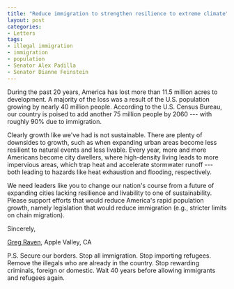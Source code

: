 ```yaml
---
title: "Reduce immigration to strengthen resilience to extreme climate"
layout: post
categories:
- Letters
tags:
- illegal immigration
- immigration
- population
- Senator Alex Padilla
- Senator Dianne Feinstein
---
```


During the past 20 years, America has lost more than 11.5 million acres to development. A majority of the loss was a result of the U.S. population growing by nearly 40 million people. According to the U.S. Census Bureau, our country is poised to add another 75 million people by 2060 --- with roughly 90% due to immigration.

Clearly growth like we've had is not sustainable. There are plenty of downsides to growth, such as when expanding urban areas become less resilient to natural events and less livable. Every year, more and more Americans become city dwellers, where high-density living leads to more impervious areas, which trap heat and accelerate stormwater runoff --- both leading to hazards like heat exhaustion and flooding, respectively.

We need leaders like you to change our nation's course from a future of expanding cities lacking resilience and livability to one of sustainability. Please support efforts that would reduce America's rapid population growth, namely legislation that would reduce immigration (e.g., stricter limits on chain migration).

Sincerely,

[Greg Raven](https://www.gregraven.org/), Apple Valley, CA

P.S. Secure our borders. Stop all immigration. Stop importing refugees. Remove the illegals who are already in the country. Stop rewarding criminals, foreign or domestic. Wait 40 years before allowing immigrants and refugees again.